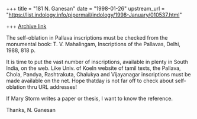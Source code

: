 +++
title = "181 N. Ganesan"
date = "1998-01-26"
upstream_url = "https://list.indology.info/pipermail/indology/1998-January/010537.html"

+++
[Archive link](https://list.indology.info/pipermail/indology/1998-January/010537.html)

The self-oblation in Pallava inscriptions must be checked from the
monumental book:
T. V. Mahalingam, Inscriptions of the Pallavas, Delhi, 1988, 818 p.

It is time to put the vast number of inscriptions, available in plenty
in South India,  on the web. Like Univ. of Koeln website of
tamil texts, the Pallava, Chola, Pandya, Rashtrakuta, Chalukya
and Vijayanagar inscriptions must be made available on the net.
Hope thatday is not far off to check about self-oblation thru
URL addresses!

If Mary Storm writes a paper or thesis, I want to know
the reference.

Thanks,
N. Ganesan



